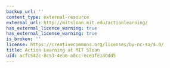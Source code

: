 ```yaml
---
backup_url: ''
content_type: external-resource
external_url: http://mitsloan.mit.edu/actionlearning/
has_external_licence_warning: true
has_external_license_warning: true
is_broken: ''
license: https://creativecommons.org/licenses/by-nc-sa/4.0/
title: Action Learning at MIT Sloan
uid: acfc542c-8c53-4ea6-a8cc-ece3fe1a0dd5
---
```

